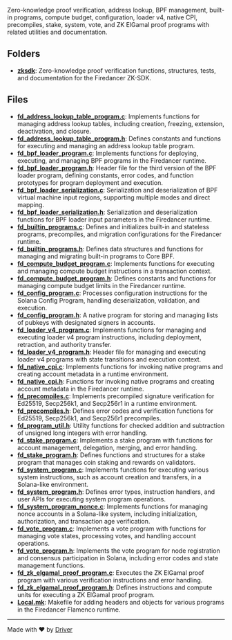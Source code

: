 <!--------------------------------------------------------------------------------->
<!-- IMPORTANT: This file is auto-generated by Driver (https://driver.ai). -------->
<!-- Manual edits may be overwritten on future commits. --------------------------->
<!--------------------------------------------------------------------------------->

Zero-knowledge proof verification, address lookup, BPF management, built-in programs, compute budget, configuration, loader v4, native CPI, precompiles, stake, system, vote, and ZK ElGamal proof programs with related utilities and documentation.

## Folders
- **[zksdk](zksdk/README.md)**: Zero-knowledge proof verification functions, structures, tests, and documentation for the Firedancer ZK-SDK.

## Files
- **[fd_address_lookup_table_program.c](fd_address_lookup_table_program.c.md)**: Implements functions for managing address lookup tables, including creation, freezing, extension, deactivation, and closure.
- **[fd_address_lookup_table_program.h](fd_address_lookup_table_program.h.md)**: Defines constants and functions for executing and managing an address lookup table program.
- **[fd_bpf_loader_program.c](fd_bpf_loader_program.c.md)**: Implements functions for deploying, executing, and managing BPF programs in the Firedancer runtime.
- **[fd_bpf_loader_program.h](fd_bpf_loader_program.h.md)**: Header file for the third version of the BPF loader program, defining constants, error codes, and function prototypes for program deployment and execution.
- **[fd_bpf_loader_serialization.c](fd_bpf_loader_serialization.c.md)**: Serialization and deserialization of BPF virtual machine input regions, supporting multiple modes and direct mapping.
- **[fd_bpf_loader_serialization.h](fd_bpf_loader_serialization.h.md)**: Serialization and deserialization functions for BPF loader input parameters in the Firedancer runtime.
- **[fd_builtin_programs.c](fd_builtin_programs.c.md)**: Defines and initializes built-in and stateless programs, precompiles, and migration configurations for the Firedancer runtime.
- **[fd_builtin_programs.h](fd_builtin_programs.h.md)**: Defines data structures and functions for managing and migrating built-in programs to Core BPF.
- **[fd_compute_budget_program.c](fd_compute_budget_program.c.md)**: Implements functions for executing and managing compute budget instructions in a transaction context.
- **[fd_compute_budget_program.h](fd_compute_budget_program.h.md)**: Defines constants and functions for managing compute budget limits in the Firedancer runtime.
- **[fd_config_program.c](fd_config_program.c.md)**: Processes configuration instructions for the Solana Config Program, handling deserialization, validation, and execution.
- **[fd_config_program.h](fd_config_program.h.md)**: A native program for storing and managing lists of pubkeys with designated signers in accounts.
- **[fd_loader_v4_program.c](fd_loader_v4_program.c.md)**: Implements functions for managing and executing loader v4 program instructions, including deployment, retraction, and authority transfer.
- **[fd_loader_v4_program.h](fd_loader_v4_program.h.md)**: Header file for managing and executing loader v4 programs with state transitions and execution context.
- **[fd_native_cpi.c](fd_native_cpi.c.md)**: Implements functions for invoking native programs and creating account metadata in a runtime environment.
- **[fd_native_cpi.h](fd_native_cpi.h.md)**: Functions for invoking native programs and creating account metadata in the Firedancer runtime.
- **[fd_precompiles.c](fd_precompiles.c.md)**: Implements precompiled signature verification for Ed25519, Secp256k1, and Secp256r1 in a runtime environment.
- **[fd_precompiles.h](fd_precompiles.h.md)**: Defines error codes and verification functions for Ed25519, Secp256k1, and Secp256r1 precompiles.
- **[fd_program_util.h](fd_program_util.h.md)**: Utility functions for checked addition and subtraction of unsigned long integers with error handling.
- **[fd_stake_program.c](fd_stake_program.c.md)**: Implements a stake program with functions for account management, delegation, merging, and error handling.
- **[fd_stake_program.h](fd_stake_program.h.md)**: Defines functions and structures for a stake program that manages coin staking and rewards on validators.
- **[fd_system_program.c](fd_system_program.c.md)**: Implements functions for executing various system instructions, such as account creation and transfers, in a Solana-like environment.
- **[fd_system_program.h](fd_system_program.h.md)**: Defines error types, instruction handlers, and user APIs for executing system program operations.
- **[fd_system_program_nonce.c](fd_system_program_nonce.c.md)**: Implements functions for managing nonce accounts in a Solana-like system, including initialization, authorization, and transaction age verification.
- **[fd_vote_program.c](fd_vote_program.c.md)**: Implements a vote program with functions for managing vote states, processing votes, and handling account operations.
- **[fd_vote_program.h](fd_vote_program.h.md)**: Implements the vote program for node registration and consensus participation in Solana, including error codes and state management functions.
- **[fd_zk_elgamal_proof_program.c](fd_zk_elgamal_proof_program.c.md)**: Executes the ZK ElGamal proof program with various verification instructions and error handling.
- **[fd_zk_elgamal_proof_program.h](fd_zk_elgamal_proof_program.h.md)**: Defines instructions and compute units for executing a ZK ElGamal proof program.
- **[Local.mk](Local.mk.md)**: Makefile for adding headers and objects for various programs in the Firedancer Flamenco runtime.

---
Made with ❤️ by [Driver](https://www.driver.ai/)